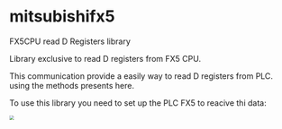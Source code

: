 # mitsubishifx5  

FX5CPU read D Registers library

Library exclusive to read D registers from FX5 CPU.

This communication provide a easily way to read D registers from PLC.
using the methods presents here.

To use this library you need to set up the PLC FX5 to reacive thi data:

<img src="D:\GenesisDev\002_Programas\PLC Connect\image\Step1.png" style="zoom:50%;" />